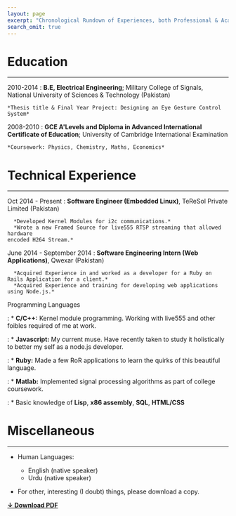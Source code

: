 ```yaml
---
layout: page
excerpt: "Chronological Rundown of Experiences, both Professional & Academic."
search_omit: true
---
```

<!--title: Resume-->
<!--![Image of Me!](/images/bio-photo.png =200x)-->

Education
=========
---------
2010-2014
:   **B.E, Electrical Engineering**; Military College of Signals, National University of Sciences & Technology (Pakistan)

    *Thesis title & Final Year Project: Designing an Eye Gesture Control System*

2008-2010
:   **GCE A'Levels and Diploma in Advanced International Certificate of Education**; University of
    Cambridge International Examination

    *Coursework: Physics, Chemistry, Maths, Economics*

Technical Experience
====================
--------------------

Oct 2014 - Present
:   **Software Engineer (Embedded Linux)**, TeReSol Private Limited (Pakistan)

      *Developed Kernel Modules for i2c communications.*  
      *Wrote a new Framed Source for live555 RTSP streaming that allowed hardware
    encoded H264 Stream.*

June 2014 - September 2014
:   **Software Engineering Intern (Web Applications)**, Qwexar (Pakistan)

      *Acquired Experience in and worked as a developer for a Ruby on Rails Application for a client.*  
      *Acquired Experience and training for developing web applications using Node.js.*



Programming Languages

:  * **C/C++:** Kernel module programming.  Working with live555 and other foibles required of me at work.

:  * **Javascript:** My current muse. Have recently taken to study it holistically to better my self as a node.js developer.

:  * **Ruby:** Made a few RoR applications to learn the quirks of this beautiful language.

:  * **Matlab:** Implemented signal processing algorithms as part of college coursework.

:  * Basic knowledge of **Lisp**, **x86 assembly**, **SQL**, **HTML/CSS**



Miscellaneous
=============
-------------

* Human Languages:

     * English (native speaker)
     * Urdu    (native speaker)



* For other, interesting (I doubt) things, please download a copy.


<div id="resume_pdf">

<a markdown="0" href="ali_shehryar_resume.pdf" class="btn" style="width:300px;text-align:center;font-weight:bold;">↓ Download PDF</a>
</div>
